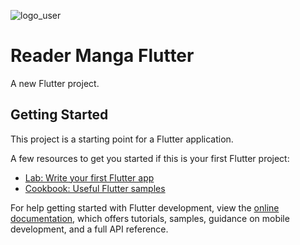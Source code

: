 ![logo_user](https://github.com/0TinNguyen0/Reader_Manga_Flutter/assets/79701962/cc369266-59a2-4ad6-a099-5eaaed1d64fc)
# Reader Manga Flutter

A new Flutter project.

## Getting Started

This project is a starting point for a Flutter application.

A few resources to get you started if this is your first Flutter project:

- [Lab: Write your first Flutter app](https://docs.flutter.dev/get-started/codelab)
- [Cookbook: Useful Flutter samples](https://docs.flutter.dev/cookbook)

For help getting started with Flutter development, view the
[online documentation](https://docs.flutter.dev/), which offers tutorials,
samples, guidance on mobile development, and a full API reference.
